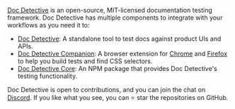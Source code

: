 [Doc Detective](https://doc-detective.com) is an open-source, MIT-licensed documentation testing framework. Doc Detective has multiple components to integrate with your workflows as you need it to:

* [Doc Detective](https://github.com/doc-detective/doc-detective): A standalone tool to test docs against product UIs and APIs.
* [Doc Detective Companion](https://github.com/doc-detective/doc-detective-companion): A browser extension for [Chrome](https://chrome.google.com/webstore/detail/doc-detective-companion/dfpbndchffmilddiaccdcpoejljlaghm) and [Firefox](https://addons.mozilla.org/en-US/firefox/addon/doc-detective-companion) to help you build tests and find CSS selectors.
* [Doc Detective Core](https://github.com/doc-detective/doc-detective-core): An NPM package that provides Doc Detective's testing functionality.

Doc Detective is open to contributions, and you can join the chat on [Discord](https://discord.com/invite/sgnE22uZ9w). If you like what you see, you can ⭐ star the repositories on GitHub.
 <!-- or ❤️ sponsor development via [Ko-fi](https://ko-fi.com/hawkeyexl). -->
